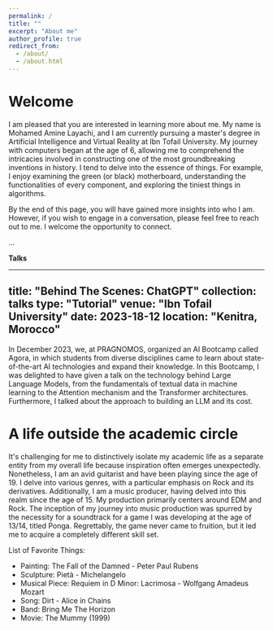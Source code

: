 ```yaml
---
permalink: /
title: ""
excerpt: "About me"
author_profile: true
redirect_from: 
  - /about/
  - /about.html
---
```

**Welcome**
===========================
I am pleased that you are interested in learning more about me. My name is Mohamed Amine Layachi, and I am currently pursuing a master's degree in Artificial Intelligence and Virtual Reality at Ibn Tofail University. My journey with computers began at the age of 6, allowing me to comprehend the intricacies involved in constructing one of the most groundbreaking inventions in history. I tend to delve into the essence of things. For example, I enjoy examining the green (or black) motherboard, understanding the functionalities of every component, and exploring the tiniest things in algorithms.

By the end of this page, you will have gained more insights into who I am. However, if you wish to engage in a conversation, please feel free to reach out to me. I welcome the opportunity to connect.

...

**Talks**

---
title: "Behind The Scenes: ChatGPT"
collection: talks
type: "Tutorial"
venue: "Ibn Tofail University"
date: 2023-18-12
location: "Kenitra, Morocco"
---

In December 2023, we, at PRAGNOMOS, organized an AI Bootcamp called Agora, in which students from diverse disciplines came to learn about state-of-the-art AI technologies and expand their knowledge. In this Bootcamp, I was delighted to have given a talk on the technology behind Large Language Models, from the fundamentals of textual data in machine learning to the Attention mechanism and the Transformer architectures. Furthermore, I talked about the approach to building an LLM and its cost.


**A life outside the academic circle**
======
It's challenging for me to distinctively isolate my academic life as a separate entity from my overall life because inspiration often emerges unexpectedly. Nonetheless, I am an avid guitarist and have been playing since the age of 19. I delve into various genres, with a particular emphasis on Rock and its derivatives. Additionally, I am a music producer, having delved into this realm since the age of 15. My production primarily centers around EDM and Rock. The inception of my journey into music production was spurred by the necessity for a soundtrack for a game I was developing at the age of 13/14, titled Ponga. Regrettably, the game never came to fruition, but it led me to acquire a completely different skill set.

List of Favorite Things:
* Painting: The Fall of the Damned - Peter Paul Rubens
* Sculpture: Pietà - Michelangelo
* Musical Piece: Requiem in D Minor: Lacrimosa - Wolfgang Amadeus Mozart
* Song: Dirt - Alice in Chains
* Band: Bring Me The Horizon
* Movie: The Mummy (1999)



